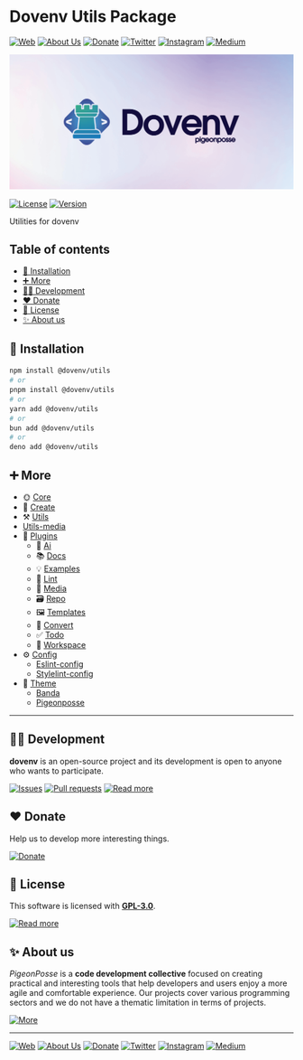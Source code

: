 # Dovenv Utils Package

[![Web](https://img.shields.io/badge/Web-grey?style=for-the-badge&logoColor=white)](https://pigeonposse.com)
[![About Us](https://img.shields.io/badge/About%20Us-grey?style=for-the-badge&logoColor=white)](https://pigeonposse.com/about)
[![Donate](https://img.shields.io/badge/Donate-pink?style=for-the-badge&logoColor=white)](https://pigeonposse.com/contribute)
[![Twitter](https://img.shields.io/badge/Twitter-black?style=for-the-badge&logoColor=white&logo=twitter)](https://twitter.com/pigeonposse_)
[![Instagram](https://img.shields.io/badge/Instagram-black?style=for-the-badge&logoColor=white&logo=instagram)](https://www.instagram.com/pigeon.posse/)
[![Medium](https://img.shields.io/badge/Medium-black?style=for-the-badge&logoColor=white&logo=medium)](https://medium.com/@pigeonposse)

[![BANNER](https://github.com/pigeonposse/dovenv/blob/main/docs/public/banner.png?raw=true)](https://dovenv.pigeonposse.com)

[![License](https://img.shields.io/github/license/pigeonposse/dovenv?style=for-the-badge&color=green&logoColor=white)](/LICENSE)
[![Version](https://img.shields.io/npm/v/@dovenv/core?style=for-the-badge&color=blue&label=Version)](https://www.npmjs.com/package/@dovenv/core)

Utilities for dovenv

## Table of contents

- [🔑 Installation](#-installation)
- [➕ More](#-more)
- [👨‍💻 Development](#-development)
- [❤️ Donate](#-donate)
- [📜 License](#-license)
- [✨ About us](#-about-us)




## 🔑 Installation

```bash 
npm install @dovenv/utils
# or
pnpm install @dovenv/utils
# or
yarn add @dovenv/utils
# or
bun add @dovenv/utils
# or
deno add @dovenv/utils
```

## ➕ More

- 🌞 [Core](https://dovenv.pigeonposse.com/guide/core)
- 🚀 [Create](https://dovenv.pigeonposse.com/guide/create)
- ⚒️ [Utils](https://dovenv.pigeonposse.com/guide/utils)
- [Utils-media](https://dovenv.pigeonposse.com/guide/utils-media)
- 🔌 [Plugins](https://dovenv.pigeonposse.com/guide/plugin)
  - 🤖 [Ai](https://dovenv.pigeonposse.com/guide/plugin/ai)
  - 📚 [Docs](https://dovenv.pigeonposse.com/guide/plugin/docs)
  - 💡 [Examples](https://dovenv.pigeonposse.com/guide/plugin/examples)
  - 🧹 [Lint](https://dovenv.pigeonposse.com/guide/plugin/lint)
  - 🎥 [Media](https://dovenv.pigeonposse.com/guide/plugin/media)
  - 🗃️ [Repo](https://dovenv.pigeonposse.com/guide/plugin/repo)
  - 🖼️ [Templates](https://dovenv.pigeonposse.com/guide/plugin/templates)
  - 🔄 [Convert](https://dovenv.pigeonposse.com/guide/plugin/convert)
  - ✅ [Todo](https://dovenv.pigeonposse.com/guide/plugin/todo)
  - 📂 [Workspace](https://dovenv.pigeonposse.com/guide/plugin/workspace)
- ⚙️ [Config](https://dovenv.pigeonposse.com/guide/config)
  - [Eslint-config](https://dovenv.pigeonposse.com/guide/config/eslint-config)
  - [Stylelint-config](https://dovenv.pigeonposse.com/guide/config/stylelint-config)
- 🎨 [Theme](https://dovenv.pigeonposse.com/guide/theme)
  - [Banda](https://dovenv.pigeonposse.com/guide/theme/banda)
  - [Pigeonposse](https://dovenv.pigeonposse.com/guide/theme/pigeonposse)


---

## 👨‍💻 Development

__dovenv__ is an open-source project and its development is open to anyone who wants to participate.

[![Issues](https://img.shields.io/badge/Issues-grey?style=for-the-badge)](https://github.com/pigeonposse/dovenv/issues)
[![Pull requests](https://img.shields.io/badge/Pulls-grey?style=for-the-badge)]({{const.pkg.repository.url}}/pulls)
[![Read more](https://img.shields.io/badge/Read%20more-grey?style=for-the-badge)]({{const.pkg.homepage}})

## ❤️ Donate

Help us to develop more interesting things.

[![Donate](https://img.shields.io/badge/Donate-grey?style=for-the-badge)](https://pigeonposse.com/?popup=donate)

## 📜 License

This software is licensed with __[GPL-3.0](https://github.com/pigeonposse/dovenv/blob/main/LICENSE)__.

[![Read more](https://img.shields.io/badge/Read-more-grey?style=for-the-badge)](https://github.com/pigeonposse/dovenv/blob/main/LICENSE)

## ✨ About us

*PigeonPosse* is a __code development collective__ focused on creating practical and interesting tools that help developers and users enjoy a more agile and comfortable experience. Our projects cover various programming sectors and we do not have a thematic limitation in terms of projects.

[![More](https://img.shields.io/badge/Read-more-grey?style=for-the-badge)](https://github.com/pigeonposse)

---



[![Web](https://img.shields.io/badge/Web-grey?style=for-the-badge&logoColor=white)](https://pigeonposse.com)
[![About Us](https://img.shields.io/badge/About%20Us-grey?style=for-the-badge&logoColor=white)](https://pigeonposse.com/about)
[![Donate](https://img.shields.io/badge/Donate-pink?style=for-the-badge&logoColor=white)](https://pigeonposse.com/contribute)
[![Twitter](https://img.shields.io/badge/Twitter-black?style=for-the-badge&logoColor=white&logo=twitter)](https://twitter.com/pigeonposse_)
[![Instagram](https://img.shields.io/badge/Instagram-black?style=for-the-badge&logoColor=white&logo=instagram)](https://www.instagram.com/pigeon.posse/)
[![Medium](https://img.shields.io/badge/Medium-black?style=for-the-badge&logoColor=white&logo=medium)](https://medium.com/@pigeonposse)

<!--

██████╗ ██╗ ██████╗ ███████╗ ██████╗ ███╗   ██╗██████╗  ██████╗ ███████╗███████╗███████╗
██╔══██╗██║██╔════╝ ██╔════╝██╔═══██╗████╗  ██║██╔══██╗██╔═══██╗██╔════╝██╔════╝██╔════╝
██████╔╝██║██║  ███╗█████╗  ██║   ██║██╔██╗ ██║██████╔╝██║   ██║███████╗███████╗█████╗  
██╔═══╝ ██║██║   ██║██╔══╝  ██║   ██║██║╚██╗██║██╔═══╝ ██║   ██║╚════██║╚════██║██╔══╝  
██║     ██║╚██████╔╝███████╗╚██████╔╝██║ ╚████║██║     ╚██████╔╝███████║███████║███████╗
╚═╝     ╚═╝ ╚═════╝ ╚══════╝ ╚═════╝ ╚═╝  ╚═══╝╚═╝      ╚═════╝ ╚══════╝╚══════╝╚══════╝
                                                                                        
                                                                                        
                                                                                        
█████╗█████╗█████╗█████╗█████╗█████╗█████╗                                              
╚════╝╚════╝╚════╝╚════╝╚════╝╚════╝╚════╝                                              
                                                                                        
                                                                                        
                                                                                        
██████╗  ██████╗ ██╗   ██╗███████╗███╗   ██╗██╗   ██╗                                   
██╔══██╗██╔═══██╗██║   ██║██╔════╝████╗  ██║██║   ██║                                   
██║  ██║██║   ██║██║   ██║█████╗  ██╔██╗ ██║██║   ██║                                   
██║  ██║██║   ██║╚██╗ ██╔╝██╔══╝  ██║╚██╗██║╚██╗ ██╔╝                                   
██████╔╝╚██████╔╝ ╚████╔╝ ███████╗██║ ╚████║ ╚████╔╝                                    
╚═════╝  ╚═════╝   ╚═══╝  ╚══════╝╚═╝  ╚═══╝  ╚═══╝                                     
                                                                                        
- Author: [Angelo](https://github.com/angelespejo)



-->

